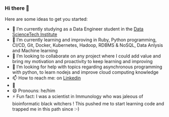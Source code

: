 ### Hi there 👋

Here are some ideas to get you started:

- 🔭 I’m currently studying as a Data Engineer student in the [Data ScienceTech Institute](https://www.datasciencetech.institute/)
- 🌱 I’m currently learning and improving in Ruby, Python programming, CI/CD, Git, Docker, Kubernetes, Hadoop, RDBMS & NoSQL, Data Anlysis and Machine learning
- 👯 I’m looking to collaborate on any project where I could add value and bring my motivation and proactivity to keep learning and improving
- 🤔 I’m looking for help with topics regarding asynchronous programming with python, to learn nodejs and improve cloud computing knowledge
- 📫 How to reach me: on [Linkedin](https://www.linkedin.com/in/faouzi-braza/)
- :kimono:
- 😄 Pronouns: he/him
- ⚡ Fun fact: I was a scientist in Immunology who was jaleous of bioinformatic black witchers ! This pushed me to start learning code and trapped me in this path since :-)
